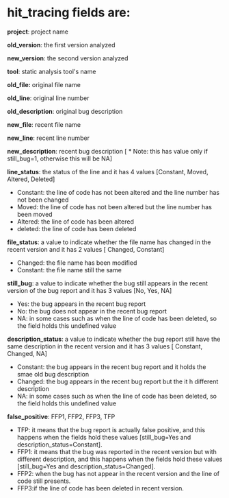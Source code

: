 
# hit_tracing fields are: 


**project**: project name

**old_version**: the first version analyzed

**new_version**: the second version analyzed
 
**tool**: static analysis tool's name

**old_file:** original file name

**old_line**: original line number

**old_description**: original bug description

**new_file**: recent file name

**new_line**: recent line number

**new_description**: recent bug description [ * Note: this has value only if still_bug=1, otherwise this will be NA]
 
**line_status**: the status of the line and it has 4 values [Constant, Moved, Altered, Deleted]
- Constant: the line of code has not been altered and the line number has not been changed 
- Moved: the line of code has not been altered but the line number has been moved 
- Altered: the line of code has been altered
- deleted: the line of code has been deleted 

**file_status**: a value to indicate whether the file name has changed in the recent version and it has 2 values  [ Changed, Constant]
- Changed: the file name has been modified  
- Constant: the file name still the same

**still_bug**: a value to indicate whether the bug  still appears in the recent version of the bug report and it has 3 values [No, Yes, NA]
- Yes: the bug appears in the recent bug report
- No: the bug does not appear in the recent bug report
- NA: in some cases such as when the line of code has been deleted, so the field holds this undefined value
 
**description_status**: a value to indicate whether the bug report still have the same description in the recent version and it has 3 values [ Constant, Changed, NA] 
- Constant: the bug appears in the recent bug report and it holds the smae old bug description
- Changed: the bug appears in the recent bug report but the it h different description
- NA: in some cases such as when the line of code has been deleted, so the field holds this undefined value
 

**false_positive**: FFP1, FFP2, FFP3, TFP
- TFP: it means that the bug report is actually false positive, and this happens when the fields hold these values [still_bug=Yes and description_status=Constant].
- FFP1: it means that the bug was reported in the recent version but with different description, and this happens when the fields hold these values [still_bug=Yes and description_status=Changed].
- FFP2: when the bug has not appear in the recent version and the line of code still presents.
- FFP3:if the line of code has been deleted in recent version.
